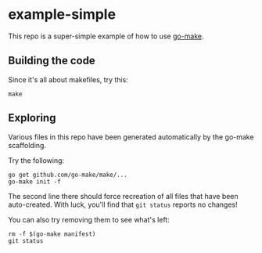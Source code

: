 # example-simple

This repo is a super-simple example of how to use [go-make](https://github.com/go-make/make).

## Building the code

Since it's all about makefiles, try this:

```
make
```

## Exploring

Various files in this repo have been generated automatically by the go-make scaffolding.

Try the following:

```
go get github.com/go-make/make/...
go-make init -f
```

The second line there should force recreation of all files that have been auto-created.
With luck, you'll find that `git status` reports no changes!

You can also try removing them to see what's left:

```
rm -f $(go-make manifest)
git status
```
